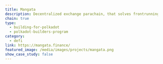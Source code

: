 ```yaml
---
title: Mangata
description: Decentralized exchange parachain, that solves frontrunning, miner-extractable value and guarantees low fixed fees for trading.
chain: true
type:
  - building-for-polkadot
  - polkadot-builders-program
category:
  - defi
link: https://mangata.finance/
featured_image: /media/images/projects/mangata.png
show_case_study: false
---
```

